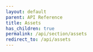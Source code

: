```yaml
---
layout: default
parent: API Reference
title: Assets
has_children: true
permalink: /api/section/assets
redirect_to: /api/assets
---
```

